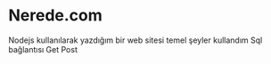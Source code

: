 # Nerede.com
Nodejs kullanılarak yazdığım bir web sitesi temel şeyler kullandım Sql bağlantısı Get Post 
